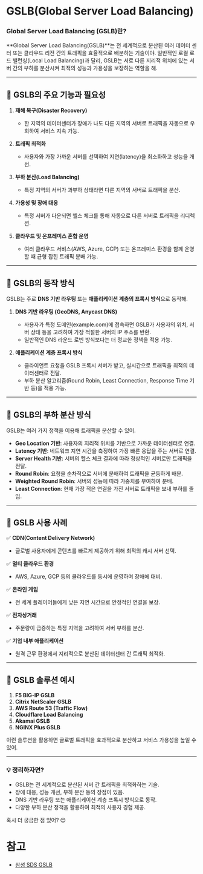 # GSLB(Global Server Load Balancing) 

### **Global Server Load Balancing (GSLB)란?**  
**Global Server Load Balancing(GSLB)**는 전 세계적으로 분산된 여러 데이터 센터 또는 클라우드 리전 간의 트래픽을 효율적으로 배분하는 기술이야. 일반적인 로컬 로드 밸런싱(Local Load Balancing)과 달리, GSLB는 서로 다른 지리적 위치에 있는 서버 간의 부하를 분산시켜 최적의 성능과 가용성을 보장하는 역할을 해.

---

## **🔹 GSLB의 주요 기능과 필요성**
1. **재해 복구(Disaster Recovery)**
   - 한 지역의 데이터센터가 장애가 나도 다른 지역의 서버로 트래픽을 자동으로 우회하여 서비스 지속 가능.
  
2. **트래픽 최적화**
   - 사용자와 가장 가까운 서버를 선택하여 지연(latency)을 최소화하고 성능을 개선.

3. **부하 분산(Load Balancing)**
   - 특정 지역의 서버가 과부하 상태라면 다른 지역의 서버로 트래픽을 분산.

4. **가용성 및 장애 대응**
   - 특정 서버가 다운되면 헬스 체크를 통해 자동으로 다른 서버로 트래픽을 리디렉션.

5. **클라우드 및 온프레미스 혼합 운영**
   - 여러 클라우드 서비스(AWS, Azure, GCP) 또는 온프레미스 환경을 함께 운영할 때 균형 잡힌 트래픽 분배 가능.

---

## **🔹 GSLB의 동작 방식**
GSLB는 주로 **DNS 기반 라우팅** 또는 **애플리케이션 계층의 프록시 방식**으로 동작해.

1. **DNS 기반 라우팅 (GeoDNS, Anycast DNS)**
   - 사용자가 특정 도메인(example.com)에 접속하면 GSLB가 사용자의 위치, 서버 상태 등을 고려하여 가장 적절한 서버의 IP 주소를 반환.
   - 일반적인 DNS 라운드 로빈 방식보다는 더 정교한 정책을 적용 가능.

2. **애플리케이션 계층 프록시 방식**
   - 클라이언트 요청을 GSLB 프록시 서버가 받고, 실시간으로 트래픽을 최적의 데이터센터로 전달.
   - 부하 분산 알고리즘(Round Robin, Least Connection, Response Time 기반 등)을 적용 가능.

---

## **🔹 GSLB의 부하 분산 방식**
GSLB는 여러 가지 정책을 이용해 트래픽을 분산할 수 있어.

- **Geo Location 기반**: 사용자의 지리적 위치를 기반으로 가까운 데이터센터로 연결.
- **Latency 기반**: 네트워크 지연 시간을 측정하여 가장 빠른 응답을 주는 서버로 연결.
- **Server Health 기반**: 서버의 헬스 체크 결과에 따라 정상적인 서버로만 트래픽을 전달.
- **Round Robin**: 요청을 순차적으로 서버에 분배하여 트래픽을 균등하게 배분.
- **Weighted Round Robin**: 서버의 성능에 따라 가중치를 부여하여 분배.
- **Least Connection**: 현재 가장 적은 연결을 가진 서버로 트래픽을 보내 부하를 줄임.

---

## **🔹 GSLB 사용 사례**
✅ **CDN(Content Delivery Network)**
   - 글로벌 사용자에게 콘텐츠를 빠르게 제공하기 위해 최적의 캐시 서버 선택.

✅ **멀티 클라우드 환경**
   - AWS, Azure, GCP 등의 클라우드를 동시에 운영하며 장애에 대비.

✅ **온라인 게임**
   - 전 세계 플레이어들에게 낮은 지연 시간으로 안정적인 연결을 보장.

✅ **전자상거래**
   - 주문량이 급증하는 특정 지역을 고려하여 서버 부하를 분산.

✅ **기업 내부 애플리케이션**
   - 원격 근무 환경에서 지리적으로 분산된 데이터센터 간 트래픽 최적화.

---

## **🔹 GSLB 솔루션 예시**
1. **F5 BIG-IP GSLB**
2. **Citrix NetScaler GSLB**
3. **AWS Route 53 (Traffic Flow)**
4. **Cloudflare Load Balancing**
5. **Akamai GSLB**
6. **NGINX Plus GSLB**

이런 솔루션을 활용하면 글로벌 트래픽을 효과적으로 분산하고 서비스 가용성을 높일 수 있어.

---

### **💡 정리하자면?**
- GSLB는 전 세계적으로 분산된 서버 간 트래픽을 최적화하는 기술.
- 장애 대응, 성능 개선, 부하 분산 등의 장점이 있음.
- DNS 기반 라우팅 또는 애플리케이션 계층 프록시 방식으로 동작.
- 다양한 부하 분산 정책을 활용하여 최적의 사용자 경험 제공.

혹시 더 궁금한 점 있어? 😊

# 참고 
- [삼성 SDS GSLB](https://www.samsungsds.com/kr/network-gslb/gslb.html)
